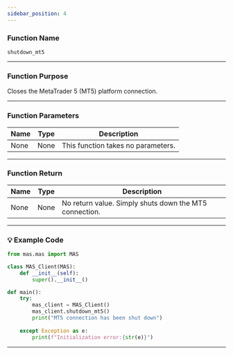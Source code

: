 ```yaml
---
sidebar_position: 4
---
```

### Function Name

`shutdown_mt5`

---

### Function Purpose

Closes the MetaTrader 5 (MT5) platform connection.

---

### Function Parameters

| Name | Type | Description            |
|------|------|------------------------|
| None | None | This function takes no parameters. |

---

### Function Return 

| Name | Type | Description                       |
|------|------|------------------------------------|
| None | None | No return value. Simply shuts down the MT5 connection. |

---

### 💡 Example Code

```python
from mas.mas import MAS

class MAS_Client(MAS):
    def __init__(self):
        super().__init__()

def main():
    try:
        mas_client = MAS_Client()
        mas_client.shutdown_mt5()
        print("MT5 connection has been shut down")
            
    except Exception as e:
        print(f"Initialization error:{str(e)}")
```
---